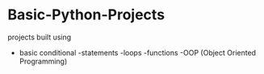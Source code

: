 # Basic-Python-Projects
projects built using
- basic conditional
-statements
-loops 
-functions
-OOP (Object Oriented Programming)
